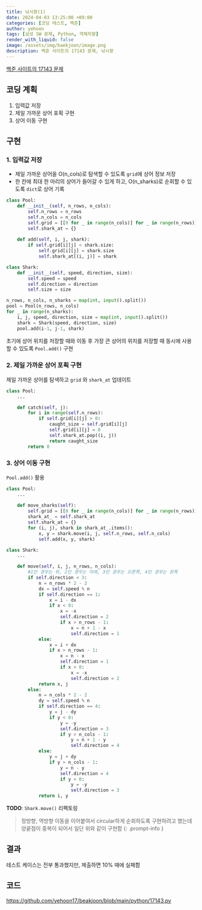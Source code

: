 ```yaml
---
title: 낚시왕(1)
date: 2024-04-03 13:25:00 +09:00
categories: [코딩 테스트, 백준]
author: yehoon
tags: [삼성 SW 문제, Python, 객체지향]
render_with_liquid: false
image: /assets/img/baekjoon/image.png
description: 백준 사이트의 17143 문제, 낚시왕
---
```


[백준 사이트의 17143 문제](https://www.acmicpc.net/problem/17143)

## 코딩 계획
1. 입력값 저장
2. 제일 가까운 상어 포획 구현
3. 상어 이동 구현

## 구현
### 1. 입력값 저장
 - 제일 가까운 상어을 O(n_cols)로 탐색할 수 있도록 `grid`에 상어 정보 저장
 - 한 칸에 최대 한 마리의 상어가 들어갈 수 있게 하고, O(n_sharks)로 순회할 수 있도록 `dict`로 상어 기록

```python
class Pool:
    def __init__(self, n_rows, n_cols):
        self.n_rows = n_rows
        self.n_cols = n_cols
        self.grid = [[0 for _ in range(n_cols)] for _ in range(n_rows)]
        self.shark_at = {}
        
    def add(self, i, j, shark):
        if self.grid[i][j] < shark.size:
            self.grid[i][j] = shark.size
            self.shark_at[(i, j)] = shark

class Shark:
    def __init__(self, speed, direction, size):
        self.speed = speed
        self.direction = direction
        self.size = size

n_rows, n_cols, n_sharks = map(int, input().split())
pool = Pool(n_rows, n_cols)
for _ in range(n_sharks):
    i, j, speed, direction, size = map(int, input().split())
    shark = Shark(speed, direction, size)
    pool.add(i-1, j-1, shark)
```

초기에 상어 위치를 저장할 때와 이동 후 가장 큰 상어의 위치를 저장할 때 동시에 사용할 수 있도록 `Pool.add()` 구현

### 2. 제일 가까운 상어 포획 구현
제일 가까운 상어를 탐색하고 `grid` 와 `shark_at` 업데이트
```python 
class Pool:
    ...

    def catch(self, j):
        for i in range(self.n_rows):
            if self.grid[i][j] > 0:
                caught_size = self.grid[i][j]
                self.grid[i][j] = 0
                self.shark_at.pop((i, j))
                return caught_size
        return 0
```

### 3. 상어 이동 구현
`Pool.add()` 활용
```python
class Pool:
    ...
    
    def move_sharks(self):
        self.grid = [[0 for _ in range(n_cols)] for _ in range(n_rows)]
        shark_at_ = self.shark_at
        self.shark_at = {}
        for (i, j), shark in shark_at_.items():
            x, y = shark.move(i, j, self.n_rows, self.n_cols)
            self.add(x, y, shark)
```  
```python
class Shark:
    ...

    def move(self, i, j, n_rows, n_cols):
        #1인 경우는 위, 2인 경우는 아래, 3인 경우는 오른쪽, 4인 경우는 왼쪽
        if self.direction < 3:
            n = n_rows * 2 - 2
            dx = self.speed % n
            if self.direction == 1:
                x = i - dx
                if x < 0:
                    x = -x
                    self.direction = 2
                    if x > n_rows - 1:
                        x = n + 1 - x
                        self.direction = 1
            else:
                x = i + dx
                if x > n_rows - 1:
                    x = n - x
                    self.direction = 1
                    if x < 0:
                        x = -x
                        self.direction = 2                        
            return x, j
        else:
            n = n_cols * 2 - 2
            dy = self.speed % n
            if self.direction == 4:
                y = j - dy
                if y < 0:
                    y = -y
                    self.direction = 3
                    if y > n_cols - 1:
                        y = n + 1 - y
                        self.direction = 4
            else:
                y = j + dy
                if y > n_cols - 1:
                    y = n - y
                    self.direction = 4
                    if y < 0:
                        y = -y
                        self.direction = 3   
            return i, y
```

**TODO**: `Shark.move()` 리펙토링  
> 정방향, 역방향 이동을 이어붙여서 circular하게 순회하도록 구현하려고 했는데 양끝점이 중복이 되어서 일단 위와 같이 구현함
{: .prompt-info }

## 결과
테스트 케이스는 전부 통과했지만, 제출하면 10% 때에 실패함

## 코드
<https://github.com/yehoon17/beakjoon/blob/main/python/17143.py>
